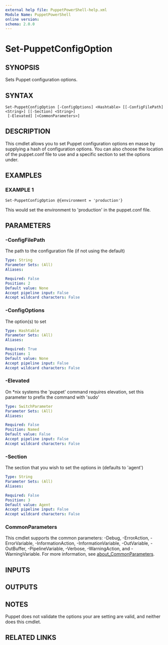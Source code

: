 ```yaml
---
external help file: PuppetPowerShell-help.xml
Module Name: PuppetPowerShell
online version:
schema: 2.0.0
---
```


# Set-PuppetConfigOption

## SYNOPSIS
Sets Puppet configuration options.

## SYNTAX

```
Set-PuppetConfigOption [-ConfigOptions] <Hashtable> [[-ConfigFilePath] <String>] [[-Section] <String>]
 [-Elevated] [<CommonParameters>]
```

## DESCRIPTION
This cmdlet allows you to set Puppet configuration options en masse by supplying 
a hash of configuration options.
You can also choose the location of the puppet.conf file to use and a specific section to set
the options under.

## EXAMPLES

### EXAMPLE 1
```
Set-PuppetConfigOption @{environment = 'production'}
```

This would set the environment to 'production' in the puppet.conf file.

## PARAMETERS

### -ConfigFilePath
The path to the configuration file (if not using the default)

```yaml
Type: String
Parameter Sets: (All)
Aliases:

Required: False
Position: 2
Default value: None
Accept pipeline input: False
Accept wildcard characters: False
```

### -ConfigOptions
The option(s) to set

```yaml
Type: Hashtable
Parameter Sets: (All)
Aliases:

Required: True
Position: 1
Default value: None
Accept pipeline input: False
Accept wildcard characters: False
```

### -Elevated
On *nix systems the 'puppet' command requires elevation, set this parameter to prefix the command with 'sudo'

```yaml
Type: SwitchParameter
Parameter Sets: (All)
Aliases:

Required: False
Position: Named
Default value: False
Accept pipeline input: False
Accept wildcard characters: False
```

### -Section
The section that you wish to set the options in (defaults to 'agent')

```yaml
Type: String
Parameter Sets: (All)
Aliases:

Required: False
Position: 3
Default value: Agent
Accept pipeline input: False
Accept wildcard characters: False
```

### CommonParameters
This cmdlet supports the common parameters: -Debug, -ErrorAction, -ErrorVariable, -InformationAction, -InformationVariable, -OutVariable, -OutBuffer, -PipelineVariable, -Verbose, -WarningAction, and -WarningVariable. For more information, see [about_CommonParameters](http://go.microsoft.com/fwlink/?LinkID=113216).

## INPUTS

## OUTPUTS

## NOTES
Puppet does not validate the options your are setting are valid, and neither does this cmdlet.

## RELATED LINKS
